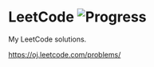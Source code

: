 # LeetCode ![Progress](https://img.shields.io/badge/progress-256%2F335-green.svg?style=flat-square)

My LeetCode solutions.

https://oj.leetcode.com/problems/
